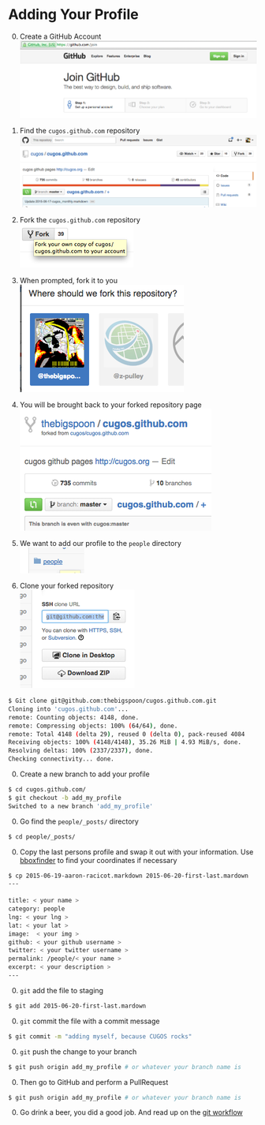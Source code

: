 # Adding Your Profile

0. Create a GitHub Account<br/>
![join github](image/join_github.png)

0. Find the `cugos.github.com` repository<br/>
![cugos](image/cugos.png)

0. Fork the `cugos.github.com` repository<br/>
![fork it](image/fork_it.png)

0. When prompted, fork it to you<br/>
![fork it to you](image/fork_it_to_you.png)

0. You will be brought back to your forked repository page<br/>
![forked](image/forked_repo.png)

0. We want to add our profile to the `people` directory<br/>
![people](image/people.png)

0. Clone your forked repository<br/>
![clone_repo](image/clone_repo.png)<br/>
```bash
$ Git clone git@github.com:thebigspoon/cugos.github.com.git
Cloning into 'cugos.github.com'...
remote: Counting objects: 4148, done.
remote: Compressing objects: 100% (64/64), done.
remote: Total 4148 (delta 29), reused 0 (delta 0), pack-reused 4084
Receiving objects: 100% (4148/4148), 35.26 MiB | 4.93 MiB/s, done.
Resolving deltas: 100% (2337/2337), done.
Checking connectivity... done.
```

0. Create a new branch to add your profile<br/>
```bash
$ cd cugos.github.com/
$ git checkout -b add_my_profile
Switched to a new branch 'add_my_profile'
```

0. Go find the `people/_posts/` directory<br/>
```bash
$ cd people/_posts/
```

0. Copy the last persons profile and swap it out with your information. Use [bboxfinder](http://bboxfinder.com) to find your coordinates if necessary<br/>
```bash
$ cp 2015-06-19-aaron-racicot.markdown 2015-06-20-first-last.mardown
---
 
title: < your name >
category: people
lng: < your lng >
lat: < your lat >
image:  < your img >
github: < your github username >
twitter: < your twitter username >
permalink: /people/< your name >
excerpt: < your description >
---
```

0. `git` add the file to staging<br/>
```bash
$ git add 2015-06-20-first-last.mardown
```

0. `git` commit the file with a commit message<br/>
```bash
$ git commit -m "adding myself, because CUGOS rocks"
```

0. `git` push the change to your branch<br/>
```bash
$ git push origin add_my_profile # or whatever your branch name is 
```

0. Then go to GitHub and perform a PullRequest<br/>
```bash
$ git push origin add_my_profile # or whatever your branch name is 
```

0. Go drink a beer, you did a good job. And read up on the [git workflow](http://rogerdudler.github.io/git-guide/)
